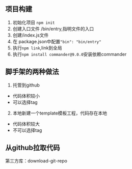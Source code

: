 ## 项目构建
1. 初始化项目 `npm init`
2. 创建入口文件 /bin/entry,指明文件的入口
3. 创建/index.js文件
4. 在 package.json中配置`"bin": "bin/entry"`
5. 执行`npm link`,link到全局
6. 执行`npm install commander@9.0.0`安装依赖commander


## 脚手架的两种做法
1. 托管到github 
  - 代码体积较小
  - 可以选择tag
2. 本地新建一个template模板工程，代码存在本地
  - 代码体积较大
  - 不可以选择tag


## 从github拉取代码
第三方库：download-git-repo